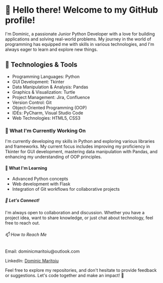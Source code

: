 


<h1>👋 Hello there! Welcome to my GitHub profile!</h1>
  <p>I'm Dominic, a passionate Junior Python Developer with a love for building applications and solving real-world problems. My journey in the world of programming has equipped me with skills in various technologies, and I'm always eager to learn and explore new things.</p>

  <h2>🔧 Technologies & Tools</h2>
  <ul>
    <li>Programming Languages: Python</li>
    <li>GUI Development: Tkinter</li>
    <li>Data Manipulation & Analysis: Pandas</li>
    <li>Graphics & Visualization: Turtle</li>
    <li>Project Management: Jira, Confluence</li>
    <li>Version Control: Git</li>
    <li>Object-Oriented Programming (OOP)</li>
    <li>IDEs: PyCharm, Visual Studio Code</li>
    <li>Web Technologies: HTML5, CSS3</li>
  </ul>

  <h3>🚀 What I'm Currently Working On</h3>
  <p>I'm currently developing my skills in Python and exploring various libraries and frameworks. My current focus includes improving my proficiency in Tkinter for GUI development, mastering data manipulation with Pandas, and enhancing my understanding of OOP principles.</p>

  <h4>🌱 What I'm Learning</h4>
  <ul>
    <li>Advanced Python concepts</li>
    <li>Web development with Flask</li>
    <li>Integration of Git workflows for collaborative projects</li>
  </ul>

  <h5>🤝 Let's Connect!</h5>
  <p>I'm always open to collaboration and discussion. Whether you have a project idea, want to share knowledge, or just chat about technology, feel free to reach out.</p>

  <h6>📫 How to Reach Me</h6>
  <p>Email: dominicmaritoiu@outlook.com</p>
  <p>LinkedIn: <a href="https://www.linkedin.com/in/dominicmaritoiu/">Dominic Maritoiu</a></p>

  <p>Feel free to explore my repositories, and don't hesitate to provide feedback or suggestions. Let's code together and make an impact! 🚀</p>

</body>

</html>

